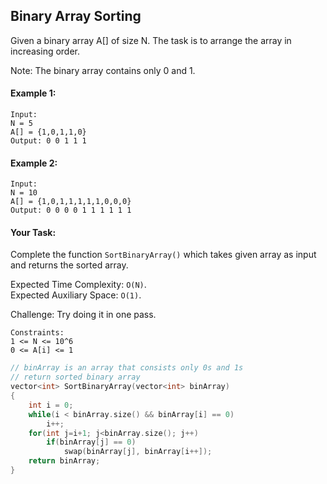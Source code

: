 ## Binary Array Sorting

Given a binary array A[] of size N. The task is to arrange the array in increasing order.

Note: The binary array contains only 0 and 1.

#### Example 1:

```
Input:
N = 5
A[] = {1,0,1,1,0}
Output: 0 0 1 1 1
```

#### Example 2:

```
Input:
N = 10
A[] = {1,0,1,1,1,1,1,0,0,0}
Output: 0 0 0 0 1 1 1 1 1 1
```

#### Your Task:

Complete the function `SortBinaryArray()` which takes given array as input and returns the sorted array.

Expected Time Complexity: `O(N)`.  
Expected Auxiliary Space: `O(1)`.

Challenge: Try doing it in one pass.

```
Constraints:
1 <= N <= 10^6
0 <= A[i] <= 1
```

```c++
// binArray is an array that consists only 0s and 1s
// return sorted binary array
vector<int> SortBinaryArray(vector<int> binArray)
{
    int i = 0;
    while(i < binArray.size() && binArray[i] == 0)
        i++;
    for(int j=i+1; j<binArray.size(); j++)
        if(binArray[j] == 0)
            swap(binArray[j], binArray[i++]);
    return binArray;
}
```
